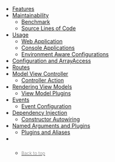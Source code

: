 <nav data-spy="affix" data-offset-top="286" id="sidebar" role="navigation">
    <ul class="nav nav-pills nav-stacked">
        <li role="presentation"><a href="#features">Features</a></li>
        <li role="presentation">
            <a href="#maintainability">Maintainability</a>
            <ul class="nav nav-pills nav-stacked">
                <li role="presentation"><a href="#benchmark">Benchmark</a></li>
                <li role="presentation"><a href="#source-lines-of-code">Source Lines of Code</a></li>
            </ul>
        </li>
        <li role="presentation">
            <a href="#usage">Usage</a>
            <ul class="nav nav-pills nav-stacked">
                <li role="presentation"><a href="#web-application">Web Application</a></li>
                <li role="presentation"><a href="#console-applications">Console Applications</a></li>
                <li role="presentation"><a href="#environment-aware-configurations">Environment Aware Configurations</a></li>
            </ul>
        </li>
        <li role="presentation"><a href="#configuration-and-arrayaccess">Configuration and ArrayAccess</a></li>
        <li role="presentation"><a id="routing" href="#routes">Routes</a></li>
        <li role="presentation">
            <a href="#model-view-controller">Model View Controller</a>
            <ul class="nav nav-pills nav-stacked">
                <li role="presentation"><a href="#controller-action">Controller Action</a></li>
            </ul>
        </li>
        <li role="presentation">
            <a href="#rendering-view-models">Rendering View Models</a>
            <ul class="nav nav-pills nav-stacked">
                <li role="presentation"><a href="#view-model-plugins">View Model Plugins</a></li>        
            </ul>
        </li>
        <li role="presentation">
            <a href="#events">Events</a>
            <ul class="nav nav-pills nav-stacked">
                <li role="presentation"><a href="#event-configuration">Event Configuration</a></li>
            </ul>
        </li>
        <li role="presentation">
            <a href="#dependency-injection">Dependency Injection</a>
            <ul class="nav nav-pills nav-stacked">
                <li role="presentation"><a href="#constructor-autowiring">Constructor Autowiring</a></li>
            </ul>
        </li>    
        <li role="presentation">
            <a href="#named-arguments-and-plugins">Named Arguments and Plugins</a>
            <ul class="nav nav-pills nav-stacked">
                <li role="presentation"><a href="#plugins-and-aliases">Plugins and Aliases</a></li>
            </ul>
        </li>
        <li role="presentation">
            <ul class="nav nav-pills nav-stacked" style="margin-top:20px;">
                <li role="presentation"><a href="#"><small style="color:#999;">Back to top</small></a></li>
            </ul>
        </li>
    </ul>
</nav>
